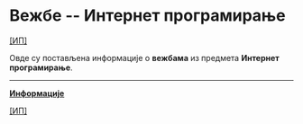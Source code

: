 # Вежбе -- Интернет програмирање

[[ИП]](../README.md)

Овде су постављена информације о **вежбама** из предмета **Интернет програмирање**.  

---

**[Информације](info/README.md)**

[[ИП]](../README.md)